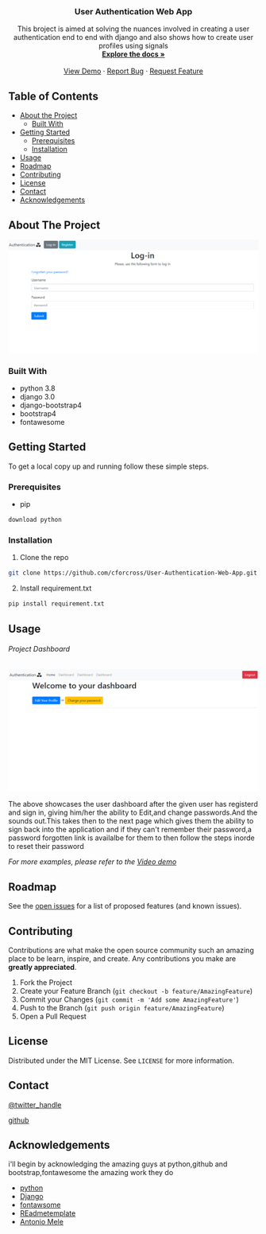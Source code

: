 <!--
*** Thanks for checking out this README Template. If you have a suggestion that would
*** make this better, please fork the repo and create a pull request or simply open
*** an issue with the tag "enhancement".
*** Thanks again! Now go create something AMAZING! :D
***
***
***
*** To avoid retyping too much info. Do a search and replace for the following:
*** github_username, repo_name, twitter_handle, email
-->





<!-- PROJECT SHIELDS -->
<!--
*** I'm using markdown "reference style" links for readability.
*** Reference links are enclosed in brackets [ ] instead of parentheses ( ).
*** See the bottom of this document for the declaration of the reference variables
*** for contributors-url, forks-url, etc. This is an optional, concise syntax you may use.
*** https://www.markdownguide.org/basic-syntax/#reference-style-links
-->




<!-- PROJECT LOGO -->
<br />
<p align="center">
  <a href="https://github.com/cforcross/User-Authentication-Web-App">
<!--     <img src="images/logo.png" alt="Logo" width="80" height="80"> -->
  </a>

  <h3 align="center">User Authentication Web App</h3>

  <p align="center">
   This broject is aimed at solving the nuances involved in creating a user authentication end to end with django and also
  shows how to create user profiles using signals 
    <br />
    <a href="https://github.com/cforcross/User-Authentication-Web-App"><strong>Explore the docs »</strong></a>
    <br />
    <br />
    <a href="">View Demo</a>
    ·
    <a href="https://github.com/cforcross/User-Authentication-Web-App/issues">Report Bug</a>
    ·
    <a href="https://github.com/cforcross/User-Authentication-Web-App/issues">Request Feature</a>
  </p>
</p>



<!-- TABLE OF CONTENTS -->
## Table of Contents

* [About the Project](#about-the-project)
  * [Built With](#built-with)
* [Getting Started](#getting-started)
  * [Prerequisites](#prerequisites)
  * [Installation](#installation)
* [Usage](#usage)
* [Roadmap](#roadmap)
* [Contributing](#contributing)
* [License](#license)
* [Contact](#contact)
* [Acknowledgements](#acknowledgements)



<!-- ABOUT THE PROJECT -->
## About The Project

![GitHub Logo](/images/chowacross_1.PNG)

### Built With

* python 3.8
* django 3.0
* django-bootstrap4
* bootstrap4
* fontawesome



<!-- GETTING STARTED -->
## Getting Started

To get a local copy up and running follow these simple steps.

### Prerequisites
* pip
```sh
download python
```

### Installation

1. Clone the repo
```sh
git clone https://github.com/cforcross/User-Authentication-Web-App.git
```
2. Install requirement.txt
```sh
pip install requirement.txt
```
<!-- USAGE EXAMPLES -->
## Usage
###### Project Dashboard
![GitHub Logo](/images/chowacross_2.PNG)

The above showcases the user dashboard after the given user has registerd and sign in, giving him/her the ability to Edit,and change passwords.And the sounds out.This takes
then to the next page which gives them the ability to sign back into the application and if they can't remember their password,a password forgotten link is availalbe for 
them to then follow the steps inorde to reset their password

_For more examples, please refer to the [Video demo](https://example.com)_



<!-- ROADMAP -->
## Roadmap

See the [open issues](https://github.com/cforcross/User-Authentication-Web-App/issues) for a list of proposed features (and known issues).



<!-- CONTRIBUTING -->
## Contributing

Contributions are what make the open source community such an amazing place to be learn, inspire, and create. Any contributions you make are **greatly appreciated**.

1. Fork the Project
2. Create your Feature Branch (`git checkout -b feature/AmazingFeature`)
3. Commit your Changes (`git commit -m 'Add some AmazingFeature'`)
4. Push to the Branch (`git push origin feature/AmazingFeature`)
5. Open a Pull Request



<!-- LICENSE -->
## License

Distributed under the MIT License. See `LICENSE` for more information.



<!-- CONTACT -->
## Contact

[@twitter_handle](https://twitter.com/chowacross) 

[github](https://github.com/cforcross/User-Authentication-Web-App.git)



<!-- ACKNOWLEDGEMENTS -->
## Acknowledgements
i'll begin by acknowledging the amazing guys at python,github and bootstrap,fontawesome the amazing work they do
* [python](https://www.python.org/)
* [Django](https://docs.djangoproject.com/en/3.1)
* [fontawsome](https://fontawesome.com/)
* [REadmetemplate](https://github.com/othneildrew/Best-README-Template)
* [ Antonio Mele](https://www.packtpub.com/product/django-3-by-example-third-edition/9781838981952)


<!-- MARKDOWN LINKS & IMAGES -->
<!-- https://www.markdownguide.org/basic-syntax/#reference-style-links -->
[contributors-shield]: https://img.shields.io/github/contributors/cforcross/repo.svg?style=flat-square
[contributors-url]: https://github.com/cforcross/repo/graphs/contributors
[forks-shield]: https://img.shields.io/github/forks/cforcross/repo.svg?style=flat-square
[forks-url]: https://github.com/cforcross/repo/network/members
[stars-shield]: https://img.shields.io/github/stars/cforcross/repo.svg?style=flat-square
[stars-url]: https://github.com/cforcross/repo/stargazers
[issues-shield]: https://img.shields.io/github/issues/cforcross/repo.svg?style=flat-square
[issues-url]: https://github.com/cforcross/repo/issues
[license-shield]: https://img.shields.io/github/license/cforcross/repo.svg?style=flat-square
[license-url]: https://github.com/cforcross/repo/blob/master/LICENSE.txt
[linkedin-shield]: https://img.shields.io/badge/-LinkedIn-black.svg?style=flat-square&logo=linkedin&colorB=555
[linkedin-url]: https://linkedin.com/in/cforcross
[product-screenshot]: images/screenshot.png


<!-- MARKDOWN LINKS & IMAGES -->
<!-- https://www.markdownguide.org/basic-syntax/#reference-style-links -->

